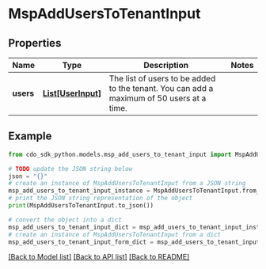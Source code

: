 # MspAddUsersToTenantInput


## Properties

Name | Type | Description | Notes
------------ | ------------- | ------------- | -------------
**users** | [**List[UserInput]**](UserInput.md) | The list of users to be added to the tenant. You can add a maximum of 50 users at a time. | 

## Example

```python
from cdo_sdk_python.models.msp_add_users_to_tenant_input import MspAddUsersToTenantInput

# TODO update the JSON string below
json = "{}"
# create an instance of MspAddUsersToTenantInput from a JSON string
msp_add_users_to_tenant_input_instance = MspAddUsersToTenantInput.from_json(json)
# print the JSON string representation of the object
print(MspAddUsersToTenantInput.to_json())

# convert the object into a dict
msp_add_users_to_tenant_input_dict = msp_add_users_to_tenant_input_instance.to_dict()
# create an instance of MspAddUsersToTenantInput from a dict
msp_add_users_to_tenant_input_form_dict = msp_add_users_to_tenant_input.from_dict(msp_add_users_to_tenant_input_dict)
```
[[Back to Model list]](../README.md#documentation-for-models) [[Back to API list]](../README.md#documentation-for-api-endpoints) [[Back to README]](../README.md)


